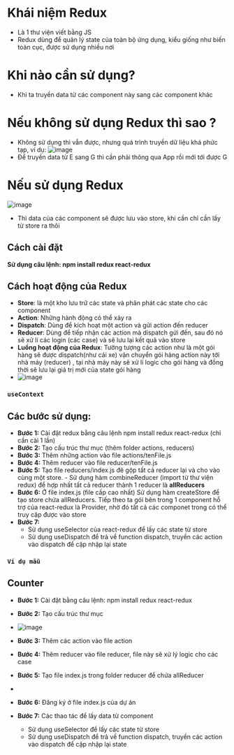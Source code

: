# Khái niệm Redux
- Là 1 thư viện viết bằng JS
- Redux dùng để quản lý state của toàn bộ ứng dụng, kiểu giống như biến toàn cục, được sử dụng nhiều nơi

# Khi nào cần sử dụng?
- Khi ta truyền data từ các component này sang các component khác
# Nếu không sử dụng Redux thì sao ?
- Không sử dụng thì vẫn được, nhưng quá trình truyền dữ liệu khá phức tạp, ví dụ:
![image](https://github.com/user-attachments/assets/699cc94c-91e0-4140-bc8c-df156f6ca865)
- Để truyền data từ E sang G thì cần phải thông qua App rồi mới tới được G
# Nếu sử dụng Redux
![image](https://github.com/user-attachments/assets/6e8c2c5e-048d-48af-9a85-93ad880eefd3)
- Thì data của các component sẽ được lưu vào store, khi cần chỉ cần lấy từ store ra thôi

## Cách cài đặt
**Sử dụng câu lệnh: npm install redux react-redux**

## Cách hoạt động của Redux
- **Store**: là một kho lưu trữ các state và phân phát các state cho các component
- **Action**: Những hành động có thể xảy ra
- **Dispatch**: Dùng để kích hoạt một action và gửi action đến reducer
- **Reducer**: Dùng để tiếp nhận các action mà dispatch gửi đến, sau đó nó sẽ xử lí các login (các case) và sẽ lưu lại kết quả vào store
- **Luồng hoạt động của Redux**: Tưởng tượng các action như là một gói hàng sẽ được dispatch(như cái xe) vận chuyển gói hàng action này tới nhà máy (reducer) , tại nhà máy này sẽ xử lí logic cho gói hàng và đồng thời sẽ lưu lại giá trị mới của state gói hàng
- ![image](https://github.com/user-attachments/assets/bd6bb883-6585-4889-a947-a6cd154fb055)


### `useContext`
## Các bước sử dụng:
- **Bước 1:** Cài đặt redux bằng câu lệnh npm install redux react-redux (chỉ cần cài 1 lần)
- **Bước 2:** Tạo cấu trúc thư mục (thêm folder actions, reducers)
- **Bước 3:** Thêm những action vào file actions/tenFile.js
- **Bước 4:** Thêm reducer vào file reducer/tenFile.js
- **Bước 5:** Tạo file reducers/index.js đê gộp tất cả reducer lại và cho vào cùng một store.
              - Sử dụng hàm combineReducer (import từ thư viện redux) để hợp nhất tất cả reducer thành 1 reducer là **allReducers**
- **Bước 6:** Ở file index.js (file cấp cao nhất) Sử dụng hàm createStore để tạo store chứa allReducers. Tiếp theo ta gói <App/> bên trong 1 component hỗ trợ của react-redux là Provider, nhờ đó tất cả các componet trong <App /> có thể truy cập được vào store
- **Bước 7:**
    + Sử dụng useSelector của react-redux để lấy các state từ store
    + Sử dụng useDispatch để trả về function dispatch, truyền các action vào dispatch để cập nhập lại state

### `Ví dụ mẫu`
## Counter
- **Bước 1:** Cài đặt bằng câu lệnh: npm install redux react-redux
- **Bước 2:** Tạo cấu trúc thư mục
- ![image](https://github.com/user-attachments/assets/d783b406-2864-46a5-8a44-6b435ddcf856)

- **Bước 3:** Thêm các action vào file action

- **Bước 4:** Thêm reducer vào file reducer, file này sẽ xử lý logic cho các case

- **Bước 5:** Tạo file index.js trong folder reducer để chứa allReducer
- 
- **Bước 6:** Đăng ký ở file index.js của dự án
- **Bước 7:** Các thao tác để lấy data từ component
     + Sử dụng useSelector để lấy các state từ store
     + Sử dụng useDispatch để trả về function dispatch, truyền các action vào dispatch để cập nhập lại state

          




